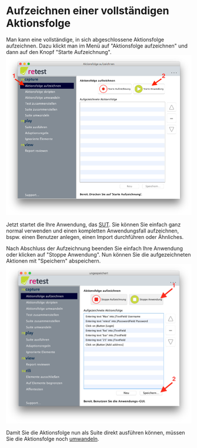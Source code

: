 
Aufzeichnen einer vollständigen Aktionsfolge
============================================

Man kann eine vollständige, in sich abgeschlossene Aktionsfolge aufzeichnen. 
Dazu klickt man im Menü auf "Aktionsfolge aufzeichnen" und dann auf den Knopf "Starte Aufzeichnung".
![GUI Screenshot Aktionsfolge aufzeichnen](aktionsfolge-aufzeichnen-1.png) 

Jetzt startet die Ihre Anwendung, das [SUT](../testprozess/was-ist-die-sut.md). Sie können Sie einfach ganz normal verwenden und einen kompletten Anwendungsfall aufzeichnen, bspw. einen Benutzer anlegen, einen Import durchführen oder Ähnliches.

Nach Abschluss der Aufzeichnung beenden Sie einfach Ihre Anwendung oder klicken auf "Stoppe Anwendung". Nun können Sie die aufgezeichneten Aktionen mit "Speichern" abspeichern.
![GUI Screenshot aufgezeichnete Aktionen](aktionsfolge-aufzeichnen-2.png) 

Damit Sie die Aktionsfolge nun als Suite direkt ausführen können, müssen Sie die Aktionsfolge noch [umwandeln](aktionsfolge-umwandeln.md).

